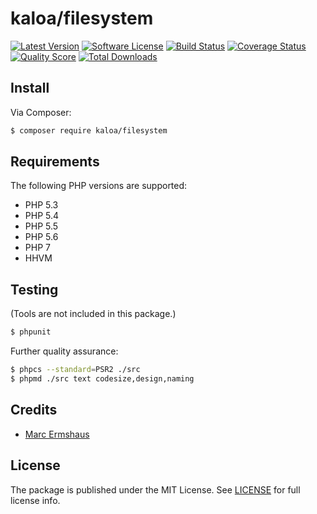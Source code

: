 # kaloa/filesystem

[![Latest Version](https://img.shields.io/github/release/mermshaus/kaloa-filesystem.svg?style=flat-square)](https://github.com/mermshaus/kaloa-filesystem/releases)
[![Software License](https://img.shields.io/badge/license-MIT-brightgreen.svg?style=flat-square)](https://github.com/mermshaus/kaloa-filesystem/blob/master/LICENSE)
[![Build Status](https://img.shields.io/travis/mermshaus/kaloa-filesystem/master.svg?style=flat-square)](https://travis-ci.org/mermshaus/kaloa-filesystem)
[![Coverage Status](https://img.shields.io/scrutinizer/coverage/g/mermshaus/kaloa-filesystem.svg?style=flat-square)](https://scrutinizer-ci.com/g/mermshaus/kaloa-filesystem/code-structure)
[![Quality Score](https://img.shields.io/scrutinizer/g/mermshaus/kaloa-filesystem.svg?style=flat-square)](https://scrutinizer-ci.com/g/mermshaus/kaloa-filesystem)
[![Total Downloads](https://img.shields.io/packagist/dt/mermshaus/kaloa-filesystem.svg?style=flat-square)](https://packagist.org/packages/kaloa/filesystem)


## Install

Via Composer:

~~~ bash
$ composer require kaloa/filesystem
~~~


## Requirements

The following PHP versions are supported:

- PHP 5.3
- PHP 5.4
- PHP 5.5
- PHP 5.6
- PHP 7
- HHVM


## Testing

(Tools are not included in this package.)

~~~ bash
$ phpunit
~~~

Further quality assurance:

~~~ bash
$ phpcs --standard=PSR2 ./src
$ phpmd ./src text codesize,design,naming
~~~


## Credits

- [Marc Ermshaus](https://github.com/mermshaus)


## License

The package is published under the MIT License. See [LICENSE](https://github.com/mermshaus/kaloa-filesystem/blob/master/LICENSE) for full license info.
